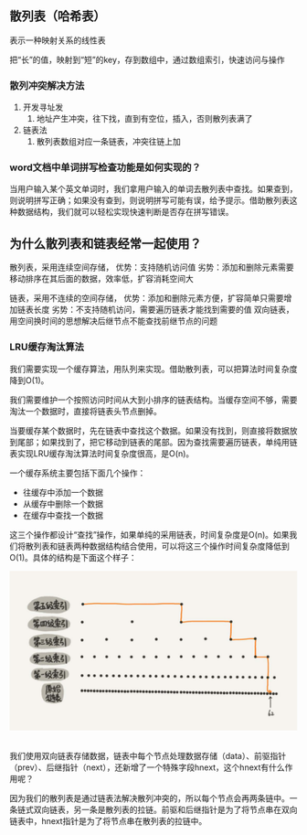 ## 散列表（哈希表）



表示一种映射关系的线性表



把“长”的值，映射到“短”的key，存到数组中，通过数组索引，快速访问与操作



### 散列冲突解决方法

1. 开发寻址发
   1. 地址产生冲突，往下找，直到有空位，插入，否则散列表满了
2. 链表法
   1. 散列表数组对应一条链表，冲突往链上加



### word文档中单词拼写检查功能是如何实现的？

当用户输入某个英文单词时，我们拿用户输入的单词去散列表中查找。如果查到，则说明拼写正确；如果没有查到，则说明拼写可能有误，给予提示。借助散列表这种数据结构，我们就可以轻松实现快速判断是否存在拼写错误。


## 为什么散列表和链表经常一起使用？

散列表，采用连续空间存储，
优势：支持随机访问值
劣势：添加和删除元素需要移动排序在其后面的数据，效率低，扩容消耗空间大

链表，采用不连续的空间存储，
优势：添加和删除元素方便，扩容简单只需要增加链表长度
劣势：不支持随机访问，需要遍历链表才能找到需要的值
双向链表，用空间换时间的思想解决后继节点不能查找前继节点的问题

### LRU缓存淘汰算法

我们需要实现一个缓存算法，用队列来实现。借助散列表，可以把算法时间复杂度降到O(1)。



我们需要维护一个按照访问时间从大到小排序的链表结构。当缓存空间不够，需要淘汰一个数据时，直接将链表头节点删掉。

当要缓存某个数据时，先在链表中查找这个数据。如果没有找到，则直接将数据放到尾部；如果找到了，把它移动到链表的尾部。因为查找需要遍历链表，单纯用链表实现LRU缓存淘汰算法时间复杂度很高，是O(n)。

一个缓存系统主要包括下面几个操作：

* 往缓存中添加一个数据
* 从缓存中删除一个数据
* 在缓存中查找一个数据

这三个操作都设计“查找”操作，如果单纯的采用链表，时间复杂度是O(n)。如果我们将散列表和链表两种数据结构结合使用，可以将这三个操作时间复杂度降低到O(1)。具体的结构是下面这个样子：

![image-20200311125057634](./img/image-20200310150911760.png)
<img :src="$withBase('/img/image-20200310150911760.png')" />

我们使用双向链表存储数据，链表中每个节点处理数据存储（data）、前驱指针（prev）、后继指针（next），还新增了一个特殊字段hnext，这个hnext有什么作用呢？



因为我们的散列表是通过链表法解决散列冲突的，所以每个节点会再两条链中。一条链式双向链表，另一条是散列表的拉链。前驱和后继指针是为了将节点串在双向链表中，hnext指针是为了将节点串在散列表的拉链中。
